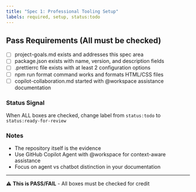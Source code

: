 ```yaml
---
title: "Spec 1: Professional Tooling Setup"
labels: required, setup, status:todo
---
```


## Pass Requirements (All must be checked)

- [ ] project-goals.md exists and addresses this spec area
- [ ] package.json exists with name, version, and description fields
- [ ] .prettierrc file exists with at least 2 configuration options
- [ ] npm run format command works and formats HTML/CSS files
- [ ] copilot-collaboration.md started with @workspace assistance documentation

### Status Signal
When ALL boxes are checked, change label from `status:todo` to `status:ready-for-review`

### Notes
- The repository itself is the evidence
- Use GitHub Copilot Agent with @workspace for context-aware assistance
- Focus on agent vs chatbot distinction in your documentation

---
⚠️ **This is PASS/FAIL** - All boxes must be checked for credit
